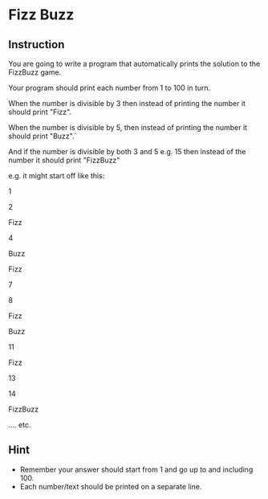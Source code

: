 # Fizz Buzz

## Instruction

You are going to write a program that automatically prints the solution to the FizzBuzz game.

Your program should print each number from 1 to 100 in turn.

When the number is divisible by 3 then instead of printing the number it should print "Fizz".

When the number is divisible by 5, then instead of printing the number it should print "Buzz".`

  And if the number is divisible by both 3 and 5 e.g. 15 then instead of the number it should print "FizzBuzz"

e.g. it might start off like this:

1

2

Fizz

4

Buzz

Fizz

7

8

Fizz

Buzz

11

Fizz

13

14

FizzBuzz

.... etc.

## Hint

- Remember your answer should start from 1 and go up to and including 100.
- Each number/text should be printed on a separate line.
